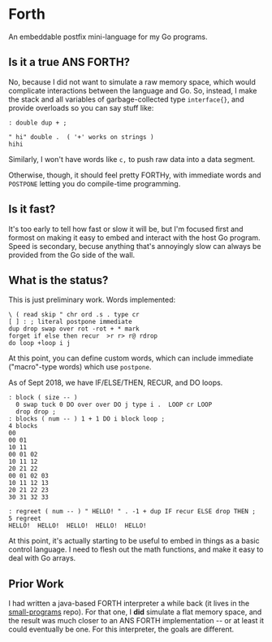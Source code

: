 # Forth
An embeddable postfix mini-language for my Go programs.

## Is it a true ANS FORTH?

No, because I did not want to simulate a raw memory space, which would
complicate interactions between the language and Go.  So, instead, I
make the stack and all variables of garbage-collected type
`interface{}`, and provide overloads so you can say stuff like:

~~~~~~
: double dup + ;

" hi" double .  ( '+' works on strings )
hihi
~~~~~~

Similarly, I won't have words like `c,` to push raw data into a data segment.

Otherwise, though, it should feel pretty FORTHy, with immediate words 
and `POSTPONE` letting you do compile-time programming.

## Is it fast?

It's too early to tell how fast or slow it will be, but I'm focused
first and formost on making it easy to embed and interact with the host
Go program.  Speed is secondary, becuse anything that's annoyingly slow can
always be provided from the Go side of the wall.

## What is the status?

This is just preliminary work.  Words implemented:

~~~~~~
\ ( read skip " chr ord .s . type cr
[ ] : ; literal postpone immediate 
dup drop swap over rot -rot + * mark 
forget if else then recur  >r r> r@ rdrop
do loop +loop i j
~~~~~~

At this point, you can define custom words, which can include
immediate ("macro"-type words) which use `postpone`. 

As of Sept 2018, we have IF/ELSE/THEN, RECUR, and DO loops.

~~~~~~
: block ( size -- )
  0 swap tuck 0 DO over over DO j type i .  LOOP cr LOOP
  drop drop ;
: blocks ( num -- ) 1 + 1 DO i block loop ;
4 blocks
00
00 01
10 11
00 01 02
10 11 12
20 21 22
00 01 02 03
10 11 12 13
20 21 22 23
30 31 32 33

: regreet ( num -- ) " HELLO! " . -1 + dup IF recur ELSE drop THEN ;
5 regreet
HELLO!  HELLO!  HELLO!  HELLO!  HELLO! 
~~~~~~

At this point, it's actually starting to be useful to embed in things as a basic
control language.  I need to flesh out the math functions, and make it easy to 
deal with Go arrays.

## Prior Work

I had written a java-based FORTH interpreter a while back (it lives in
the [small-programs](https://github.com/rwtodd/small_programs) repo).
For that one, I __did__ simulate a flat memory space, and the result was
much closer to an ANS FORTH implementation -- or at least it could
eventually be one.  For this interpreter, the goals are different.

